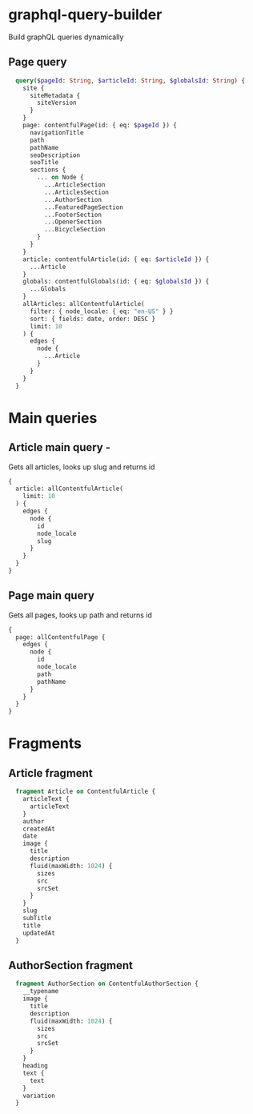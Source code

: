 # graphql-query-builder
Build graphQL queries dynamically


## Page query
```graphql
  query($pageId: String, $articleId: String, $globalsId: String) {
    site {
      siteMetadata {
        siteVersion
      }
    }
    page: contentfulPage(id: { eq: $pageId }) {
      navigationTitle
      path
      pathName
      seoDescription
      seoTitle
      sections {
        ... on Node {
          ...ArticleSection
          ...ArticlesSection
          ...AuthorSection
          ...FeaturedPageSection
          ...FooterSection
          ...OpenerSection
          ...BicycleSection
        }
      }
    }
    article: contentfulArticle(id: { eq: $articleId }) {
      ...Article
    }
    globals: contentfulGlobals(id: { eq: $globalsId }) {
      ...Globals
    }
    allArticles: allContentfulArticle(
      filter: { node_locale: { eq: "en-US" } }
      sort: { fields: date, order: DESC }
      limit: 10
    ) {
      edges {
        node {
          ...Article
        }
      }
    }
  }
```

# Main queries
## Article main query -
Gets all articles, looks up slug and returns id
```graphql
{
  article: allContentfulArticle(
    limit: 10
  ) {
    edges {
      node {
        id
        node_locale
        slug
      }
    }
  }
}
```

## Page main query
Gets all pages, looks up path and returns id
```graphql
{
  page: allContentfulPage {
    edges {
      node {
        id
        node_locale
        path
        pathName
      }
    }
  }
}
```

# Fragments
## Article fragment
```graphql
  fragment Article on ContentfulArticle {
    articleText {
      articleText
    }
    author
    createdAt
    date
    image {
      title
      description
      fluid(maxWidth: 1024) {
        sizes
        src
        srcSet
      }
    }
    slug
    subTitle
    title
    updatedAt
  }
```

## AuthorSection fragment
```graphql
  fragment AuthorSection on ContentfulAuthorSection {
    __typename
    image {
      title
      description
      fluid(maxWidth: 1024) {
        sizes
        src
        srcSet
      }
    }
    heading
    text {
      text
    }
    variation
  }
```
